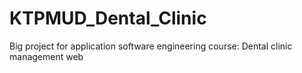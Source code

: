 # KTPMUD_Dental_Clinic
Big project for application software engineering course: Dental clinic management web
